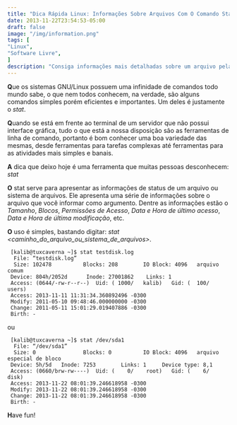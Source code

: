 ```yaml
---
title: "Dica Rápida Linux: Informações Sobre Arquivos Com O Comando Stat"
date: 2013-11-22T23:54:53-05:00
draft: false
image: "/img/information.png"
tags: [
"Linux",
"Software Livre",
]
description: "Consiga informações mais detalhadas sobre um arquivo pela linha de comando através da ferramenta stat"
---
```

**Q**ue os sistemas GNU/Linux possuem uma infinidade de comandos todo mundo sabe, o que nem todos conhecem, na verdade, são alguns comandos simples porém eficientes e importantes. Um deles é justamente o *stat*.

**Q**uando se está em frente ao terminal de um servidor que não possui interface gráfica, tudo o que está a nossa disposição são as ferramentas de linha de comando, portanto é bom conhecer uma boa variedade das mesmas, desde ferramentas para tarefas complexas até ferramentas para as atividades mais simples e banais.

**A** dica que deixo hoje é uma ferramenta que muitas pessoas desconhecem: *stat*

**O** stat serve para apresentar as informações de status de um arquivo ou sistema de arquivos. Ele apresenta uma série de informações sobre o arquivo que você informar como argumento. Dentre as informações estão o *Tamanho*, *Blocos*, *Permissões de Acesso*, *Data e Hora de último acesso*, *Data e Hora de última modificação*, etc.

**O** uso é simples, bastando digitar: *stat <caminho_do_arquivo_ou_sistema_de_arquivos>*.

```
 [kalib@tuxcaverna ~]$ stat testdisk.log
  File: “testdisk.log”
  Size: 102478          Blocks: 208        IO Block: 4096   arquivo comum
 Device: 804h/2052d      Inode: 27001862    Links: 1
 Access: (0644/-rw-r--r--)  Uid: ( 1000/   kalib)   Gid: (  100/   users)
 Access: 2013-11-11 11:31:34.360892496 -0300
 Modify: 2011-05-10 09:48:46.000000000 -0300
 Change: 2011-05-11 15:01:29.019407886 -0300
 Birth: -
```

ou

```
 [kalib@tuxcaverna ~]$ stat /dev/sda1
  File: “/dev/sda1”
  Size: 0               Blocks: 0          IO Block: 4096   arquivo especial de bloco
 Device: 5h/5d   Inode: 7253        Links: 1     Device type: 8,1
 Access: (0660/brw-rw----)  Uid: (    0/    root)   Gid: (    6/    disk)
 Access: 2013-11-22 08:01:39.246618958 -0300
 Modify: 2013-11-22 08:01:39.246618958 -0300
 Change: 2013-11-22 08:01:39.246618958 -0300
 Birth: -
```

**H**ave fun!
